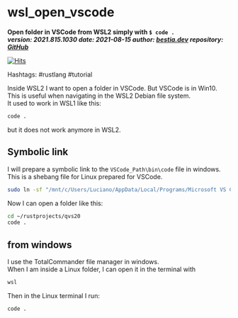 # wsl_open_vscode

**Open folder in VSCode from WSL2 simply with `$ code .`**  
***version: 2021.815.1030  date: 2021-08-15 author: [bestia.dev](https://bestia.dev) repository: [GitHub](https://github.com/bestia-dev/wsl_open_vscode)***  

[![Hits](https://hits.seeyoufarm.com/api/count/incr/badge.svg?url=https%3A%2F%2Fgithub.com%2Fbestia-dev%2Fwsl_open_vscode&count_bg=%2379C83D&title_bg=%23555555&icon=&icon_color=%23E7E7E7&title=hits&edge_flat=false)](https://hits.seeyoufarm.com)

Hashtags: #rustlang #tutorial

Inside WSL2 I want to open a folder in VSCode. But VSCode is in Win10.  
This is useful when navigating in the WSL2 Debian file system.  
It used to work in WSL1 like this:  

```bash
code .
```

but it does not work anymore in WSL2.  

## Symbolic link

I will prepare a symbolic link to the `VSCode_Path\bin\code` file in windows.
This is a shebang file for Linux prepared for VSCode.

```bash
sudo ln -sf "/mnt/c/Users/Luciano/AppData/Local/Programs/Microsoft VS Code/bin/code" /usr/bin/code
```

Now I can open a folder like this:

```bash
cd ~/rustprojects/qvs20
code .
```

## from windows

I use the TotalCommander file manager in windows.  
When I am inside a Linux folder, I can open it in the terminal with

```powershell
wsl
```

Then in the Linux terminal I run:

```bash
code .
```
